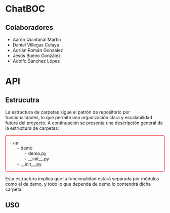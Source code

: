 # ChatBOC

## Colaboradores
-  Aarón Quintanal Martín
-  Daniel Villegas Celaya
-  Adrián Román González
-  Jesús Bueno González
-  Adolfo Sánchez López

# API
## Estrucutra

La estructura de carpetas sigue el patrón de repositorio por funcionalidades, lo que permite una organización clara y escalabilidad futura del proyecto. A continuación se presenta una descripción general de la estructura de carpetas:

<div style="border: 1px solid red; border-radius: 5px; cursor: pointer; hover:background: blue">
    <ul style="list-style-type: '- ';">
        <li>api
            <ul style="list-style-type: '- ';">
                <li>demo
                    <ul style="list-style-type: '- ';">
                        <li>demo.py</li>
                        <li>__init__.py</li>
                    </ul>
                </li>
                <li>__init__.py</li>
            </ul>
        </li>
    </ul>
</div>

Esta estructura implica que la funcionalidad estará separada por módulos como el de demo, y todo lo que dependa de demo lo contendrá dicha carpeta.

## USO

